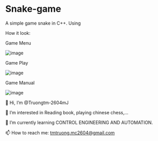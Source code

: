 # Snake-game
A simple game snake in C++. Using 

How it look:

Game Menu

![image](https://github.com/Truongtm-2604mJ/Snake-game/assets/139785662/5c963700-0036-42fc-851a-382af707f489)

Game Play

![image](https://github.com/Truongtm-2604mJ/Snake-game/assets/139785662/319dfd72-205f-4017-8774-f9913df885e7)

Game Manual

![image](https://github.com/Truongtm-2604mJ/Snake-game/assets/139785662/ca740d69-3d03-4145-8ff9-527055e73227)



👋 Hi, I’m @Truongtm-2604mJ

👀 I’m interested in Reading book, playing chinese chess,...

🌱 I’m currently learning CONTROL ENGINEERING AND AUTOMATION.

📫 How to reach me: tmtruong.mc2604@gmail.com

